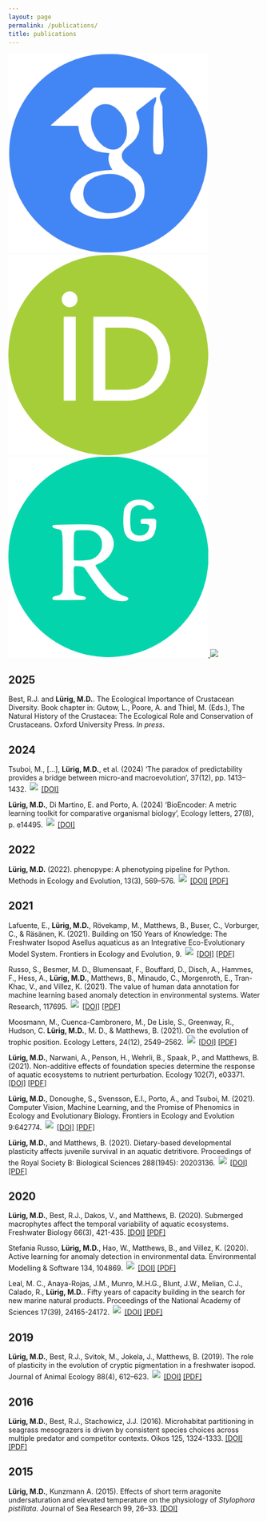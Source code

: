 ```yaml
---
layout: page
permalink: /publications/ 
title: publications
---
```


<div class="social-media">
    <a href="https://scholar.google.de/citations?user=G_4Wc0QAAAAJ&hl=de" target="_blank">
	<img src="/assets/images/social_media/google-scholar.png">
	</a>
    <a href="https://orcid.org/0000-0002-8175-6234" target="_blank">
	<img src="/assets/images/social_media/orcid.png">
	</a>
    <a href="https://www.researchgate.net/profile/Moritz_Luerig" target="_blank">
	<img src="/assets/images/social_media/research-gate.png">
	</a>
	<a href="{{ site.data.links.gh_assets_files }}/moritz_luerig_cv.pdf" target="_blank">
	<img src="/assets/images/social_media/cv.png" >
	</a>
</div>


## 2025

Best, R.J. and <b>Lürig, M.D.</b>. The Ecological Importance of Crustacean Diversity. Book chapter in: Gutow, L., Poore, A. and Thiel, M. (Eds.), The Natural History of the Crustacea: The Ecological Role and Conservation of Crustaceans. Oxford University Press. <i>In press</i>.

## 2024

Tsuboi, M., [...], <b>Lürig, M.D.</b>, et al. (2024) ‘The paradox of predictability provides a bridge between micro-and macroevolution’, 37(12), pp. 1413–1432. <img src="/assets/images/open_access_logo.png" style="height: 1.2em; padding: 3px; margin-top: -2px"> 
<a id="link" href="https://doi.org/10.1093/jeb/voae103" target="_blank"> [DOI]</a>


<b>Lürig, M.D.</b>, Di Martino, E. and Porto, A. (2024) ‘BioEncoder: A metric learning toolkit for comparative organismal biology’, Ecology letters, 27(8), p. e14495. <img src="/assets/images/open_access_logo.png" style="height: 1.2em; padding: 3px; margin-top: -2px"> 
<a id="link" href="https://doi.org/10.1111/ele.14495" target="_blank"> [DOI]</a>

## 2022

<b>Lürig, M.D.</b> (2022). phenopype: A phenotyping pipeline for Python. Methods in Ecology and Evolution, 13(3), 569–576. 
<img src="/assets/images/open_access_logo.png" style="height: 1.2em; padding: 3px; margin-top: -2px"> 
<a id="link" href="https://doi.org/10.1111/2041-210x.13771" target="_blank"> [DOI]</a>
<a id="link" href="{{ site.data.links.gh_assets_files }}/papers/Lürig 2022 - phenopype - A phenotyping pipeline for Python.pdf"> [PDF]</a>

## 2021

Lafuente, E., <b>Lürig, M.D.</b>, Rövekamp, M., Matthews, B., Buser, C., Vorburger, C., & Räsänen, K. (2021). Building on 150 Years of Knowledge: The Freshwater Isopod Asellus aquaticus as an Integrative Eco-Evolutionary Model System. Frontiers in Ecology and Evolution, 9. 
<img src="/assets/images/open_access_logo.png" style="height: 1.2em; padding: 3px; margin-top: -2px"> 
<a id="link" href="http://dx.doi.org/10.3389/fevo.2021.748212" target="_blank"> [DOI]</a>
<a id="link" href="{{ site.data.links.gh_assets_files }}/papers/Lafuente et al. 2021 - Building on 150 Years of Knowledge - The Freshwat ... pod Asellus aquaticus as an Integrative Eco-Evolutionary Model System.pdf" > [PDF]</a>

Russo, S., Besmer, M. D., Blumensaat, F., Bouffard, D., Disch, A., Hammes, F., Hess, A., <b>Lürig, M.D.</b>, Matthews, B., Minaudo, C., Morgenroth, E., Tran-Khac, V., and Villez, K. (2021). The value of human data annotation for machine learning based anomaly detection in environmental systems. Water Research, 117695.
<img src="/assets/images/open_access_logo.png" style="height: 1.2em; padding: 3px; margin-top: -2px"> 
<a id="link" href="https://doi.org/10.1016/j.watres.2021.117695" >[DOI]</a>
<a id="link" href="{{ site.data.links.gh_assets_files }}/papers/Russo et al. 2021 - The value of human data annotation for machine learning based anomaly detection in environmental systems.pdf" > [PDF]</a>		
		
Moosmann, M., Cuenca-Cambronero, M., De Lisle, S., Greenway, R., Hudson, C. <b>Lürig, M.D.</b>, M. D., & Matthews, B. (2021). On the evolution of trophic position. Ecology Letters, 24(12), 2549–2562. 
<img src="/assets/images/open_access_logo.png" style="height: 1.2em; padding: 3px; margin-top: -2px"> 
<a id="link" href="https://doi.org/10.1111/ele.13888" >[DOI]</a>
<a id="link" href="{{ site.data.links.gh_assets_files }}/papers/Moosmann et al. 2021 - On the evolution of trophic position.pdf" > [PDF]</a>		

<b>Lürig, M.D.</b>, Narwani, A., Penson, H., Wehrli, B., Spaak, P., and Matthews, B. (2021). Non-additive effects of foundation species determine the response of aquatic ecosystems to nutrient perturbation. Ecology 102(7), e03371. 
<a id="link" href="https://doi.org/10.1002/ecy.3371" >[DOI]</a>
<a id="link" href="Lürig et al. 2021 - Ecology_accepted.pdf" > [PDF]</a>

<b>Lürig, M.D.</b>, Donoughe, S., Svensson, E.I., Porto, A., and Tsuboi, M. (2021). Computer Vision, Machine Learning, and the Promise of Phenomics in Ecology and Evolutionary Biology. Frontiers in Ecology and Evolution 9:642774. 
<img src="/assets/images/open_access_logo.png" style="height: 1.2em; padding: 3px; margin-top: -2px"> 
<a id="link" href="https://doi.org/10.3389/fevo.2021.642774" >[DOI]</a>
<a id="link" href="{{ site.data.links.gh_assets_files }}/papers/Lürig et al. 2021 - Computer Vision, Machine Learning, and the Promise of Phenomics in Ecology and Evolutionary Biology.pdf" > [PDF]</a>	

<b>Lürig, M.D.</b>, and Matthews, B. (2021). Dietary-based developmental plasticity affects juvenile survival in an aquatic detritivore. Proceedings of the Royal Society B: Biological Sciences 288(1945): 20203136.
<img src="/assets/images/open_access_logo.png" style="height: 1.2em; padding: 3px; margin-top: -2px"> 
<a id="link" href="https://doi.org/10.1098/rspb.2020.3136" >[DOI]</a>
<a id="link" href="{{ site.data.links.gh_assets_files }}/papers/Lürig and Matthews 2021 - Dietary-based developmental plasticity affects juvenile survival in an aquatic detritivore.pdf" > [PDF]</a>	

## 2020

<b>Lürig, M.D.</b>, Best, R.J., Dakos, V., and Matthews, B. (2020). Submerged macrophytes affect the temporal variability of aquatic ecosystems. Freshwater Biology 66(3), 421-435.
<a id="link" href="https://doi.org/10.1111/fwb.13648" >[DOI]</a>
<a id="link" href="{{ site.data.links.gh_assets_files }}/papers/Lürig et al. 2021 - FWB_accepted.pdf" > [PDF]</a>	

Stefania Russo, <b>Lürig, M.D.</b>, Hao, W., Matthews, B., and Villez, K. (2020). Active learning for anomaly detection in environmental data. Environmental Modelling & Software 134, 104869. 
<img src="/assets/images/open_access_logo.png" style="height: 1.2em; padding: 3px; margin-top: -2px"> 
<a id="link" href="https://doi.org/10.1016/j.envsoft.2020.104869" >[DOI]</a>
<a id="link" href="{{ site.data.links.gh_assets_files }}/papers/Russo et al. 2020 - Active learning for anomaly detection in environmental data.pdf" > [PDF]</a>	

Leal, M. C., Anaya-Rojas, J.M., Munro, M.H.G., Blunt, J.W., Melian, C.J., Calado, R., <b>Lürig, M.D.</b>. Fifty years of capacity building in the search for new marine natural products. Proceedings of the National Academy of Sciences 17(39), 24165-24172.
<img src="/assets/images/open_access_logo.png" style="height: 1.2em; padding: 3px; margin-top: -2px"> 
<a id="link" href="https://doi.org/10.1073/pnas.2007610117" >[DOI]</a>
<a id="link" href="{{ site.data.links.gh_assets_files }}/papers/Leal et al. 2020 - Fifty years of capacity building in the search for new marine natural products.pdf" > [PDF]</a>	

## 2019

<b>Lürig, M.D.</b>, Best, R.J., Svitok, M., Jokela, J., Matthews, B. (2019). The role of plasticity in the evolution of cryptic pigmentation in a freshwater isopod. Journal of Animal Ecology 88(4), 612–623. 
<img src="/assets/images/open_access_logo.png" style="height: 1.2em; padding: 3px; margin-top: -2px"> 
<a id="link" href="https://doi.org/10.1111/1365-2656.12950" >[DOI]</a>
<a id="link" href="{{ site.data.links.gh_assets_files }}/papers/Lürig et al. 2019 - The role of plasticity in the evolution of cryptic pigmentation in a freshwater isopod.pdf" > [PDF]</a>	

## 2016

<b>Lürig, M.D.</b>, Best, R.J., Stachowicz, J.J. (2016). Microhabitat partitioning in seagrass mesograzers is driven by consistent species choices across multiple predator and competitor contexts. Oikos 125, 1324-1333.
<a id="link" href="https://doi.org/10.1111/oik.02932" >[DOI]</a>
<a id="link" href="{{ site.data.links.gh_assets_files }}/papers/Lürig et al. 2016 - Oikos_accepted.pdf" > [PDF]</a>	

## 2015

<b>Lürig, M.D.</b>, Kunzmann A. (2015). Effects of short term aragonite undersaturation and elevated temperature on the physiology of <i>Stylophora pistillata</i>. Journal of Sea Research 99, 26–33. 
<a id="link" href="https://doi.org/10.1016/j.seares.2015.01.005" >[DOI]</a>


